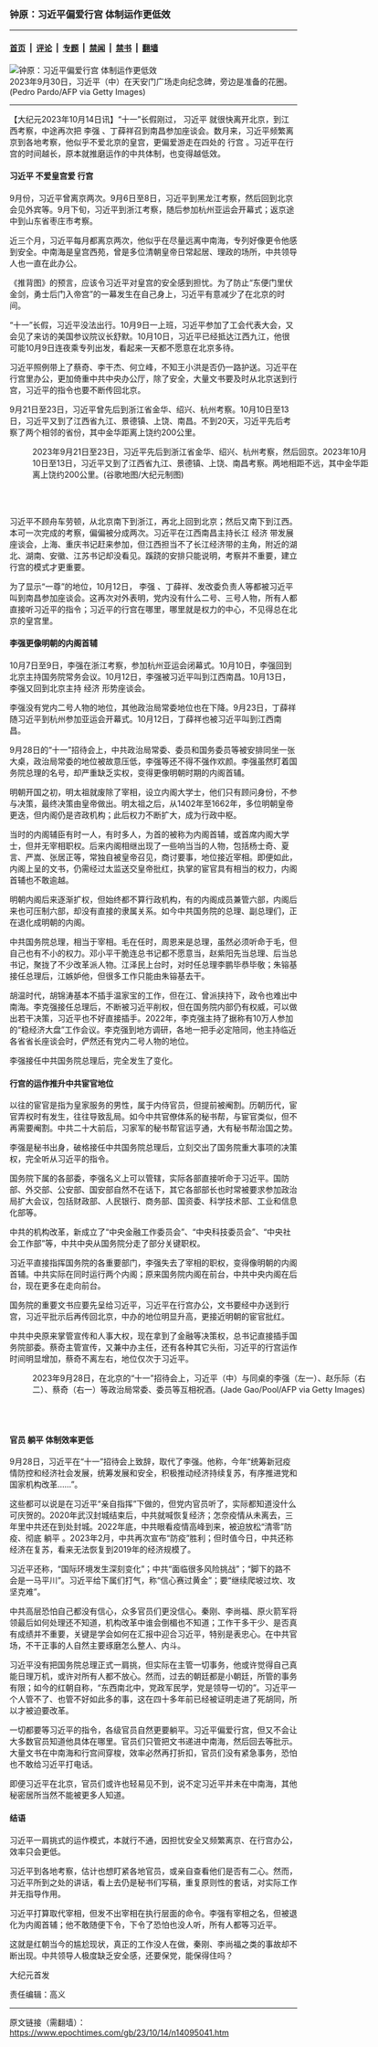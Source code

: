 ### 钟原：习近平偏爱行宫 体制运作更低效

---

#### [首页](../../../..?n14095041) &nbsp;|&nbsp; [评论](../../../../../epoch-comment?n14095041) &nbsp;|&nbsp; [专题](../../../../../epoch-special?n14095041) &nbsp;|&nbsp; [禁闻](../../../../../epoch-news?n14095041) &nbsp;|&nbsp; [禁书](../../../../../books?n14095041) &nbsp;|&nbsp; [翻墙](https://github.com/gfw-breaker/nogfw/blob/master/README.md?n14095041)


<div><img alt="钟原：习近平偏爱行宫 体制运作更低效" class="attachment-djy_600_400 size-djy_600_400 wp-post-image" src="https://i.epochtimes.com/assets/uploads/2023/10/id14095043-GettyImages-1697765929_light-600x400.jpg"/>
<div class="caption">
 2023年9月30日，习近平（中）在天安门广场走向纪念碑，旁边是准备的花圈。(Pedro Pardo/AFP via Getty Images)
</div></div><hr/><div class="post_content" id="artbody" itemprop="articleBody">
 <!-- article content begin -->
 <p>
  【大纪元2023年10月14日讯】“十一”长假刚过，
  <ok href="https://www.epochtimes.com/gb/tag/%E4%B9%A0%E8%BF%91%E5%B9%B3.html">
   习近平
  </ok>
  就很快离开北京，到江西考察，中途再次把
  <ok href="https://www.epochtimes.com/gb/tag/%E6%9D%8E%E5%BC%BA.html">
   李强
  </ok>
  、丁薛祥召到南昌参加座谈会。数月来，习近平频繁离京到各地考察，他似乎不爱北京的皇宫，更偏爱游走在四处的
  <ok href="https://www.epochtimes.com/gb/tag/%E8%A1%8C%E5%AE%AB.html">
   行宫
  </ok>
  。习近平在行宫的时间越长，原本就推磨运作的中共体制，也变得越低效。
 </p>
 <h4>
  <ok href="https://www.epochtimes.com/gb/tag/%E4%B9%A0%E8%BF%91%E5%B9%B3.html">
   习近平
  </ok>
  不爱皇宫爱
  <ok href="https://www.epochtimes.com/gb/tag/%E8%A1%8C%E5%AE%AB.html">
   行宫
  </ok>
 </h4>
 <p>
  9月份，习近平曾离京两次。9月6日至8日，习近平到黑龙江考察，然后回到北京会见外宾等。9月下旬，习近平到浙江考察，随后参加杭州亚运会开幕式；返京途中到山东省枣庄市考察。
 </p>
 <p>
  近三个月，习近平每月都离京两次，他似乎在尽量远离中南海，专列好像更令他感到安全。中南海是皇宫西苑，曾是多位清朝皇帝日常起居、理政的场所，中共领导人也一直在此办公。
 </p>
 <p>
  《推背图》的预言，应该令习近平对皇宫的安全感到担忧。为了防止“东便门里伏金剑，勇士后门入帝宫”的一幕发生在自己身上，习近平有意减少了在北京的时间。
 </p>
 <p>
  “十一”长假，习近平没法出行。10月9日一上班，习近平参加了工会代表大会，又会见了来访的美国参议院议长舒默。10月10日，习近平已经抵达江西九江，他很可能10月9日连夜乘专列出发，看起来一天都不愿意在北京多待。
 </p>
 <p>
  习近平照例带上了蔡奇、李干杰、何立峰，不知王小洪是否仍一路护送。习近平在行宫里办公，更加倚重中共中央办公厅，除了安全，大量文书要及时从北京送到行宫，习近平的指令也要不断传回北京。
 </p>
 <p>
  9月21日至23日，习近平曾先后到浙江省金华、绍兴、杭州考察。10月10日至13日，习近平又到了江西省九江、景德镇、上饶、南昌。不到20天，习近平先后考察了两个相邻的省份，其中金华距离上饶约200公里。
 </p>
 <figure aria-describedby="caption-attachment-14095044" class="wp-caption aligncenter" id="attachment_14095044" style="width: 600px">
  <ok href="https://i.epochtimes.com/assets/uploads/2023/10/id14095044-Xi-Jingping-route_202309-10.jpg" target="_blank">
   <img alt="" class="size-large wp-image-14095044" src="https://i.epochtimes.com/assets/uploads/2023/10/id14095044-Xi-Jingping-route_202309-10-600x386.jpg"/>
  </ok>
  <br/><figcaption class="wp-caption-text" id="caption-attachment-14095044">
   2023年9月21日至23日，习近平先后到浙江省金华、绍兴、杭州考察，然后回京。2023年10月10日至13日，习近平又到了江西省九江、景德镇、上饶、南昌考察。两地相距不远，其中金华距离上饶约200公里。(谷歌地图/大纪元制图)
  </figcaption><br/>
 </figure><br/>
 <p>
  习近平不顾舟车劳顿，从北京南下到浙江，再北上回到北京；然后又南下到江西。本可一次完成的考察，偏偏被分成两次。习近平在江西南昌主持长江
  <ok href="https://www.epochtimes.com/gb/tag/%E7%BB%8F%E6%B5%8E.html">
   经济
  </ok>
  带发展座谈会，上海、重庆书记赶来参加，但江西担当不了长江经济带的主角，附近的湖北、湖南、安徽、江苏书记却没看见。蹊跷的安排只能说明，考察并不重要，建立行宫的模式才更重要。
 </p>
 <p>
  为了显示“一尊”的地位，10月12日，
  <ok href="https://www.epochtimes.com/gb/tag/%E6%9D%8E%E5%BC%BA.html">
   李强
  </ok>
  、丁薛祥、发改委负责人等都被习近平叫到南昌参加座谈会。这再次对外表明，党内没有什么二号、三号人物，所有人都直接听习近平的指令；习近平的行宫在哪里，哪里就是权力的中心，不见得总在北京的皇宫里。
 </p>
 <h4>
  李强更像明朝的内阁首辅
 </h4>
 <p>
  10月7日至9日，李强在浙江考察，参加杭州亚运会闭幕式。10月10日，李强回到北京主持国务院常务会议。10月12日，李强被习近平叫到江西南昌。10月13日，李强又回到北京主持
  <ok href="https://www.epochtimes.com/gb/tag/%E7%BB%8F%E6%B5%8E.html">
   经济
  </ok>
  形势座谈会。
 </p>
 <p>
  李强没有党内二号人物的地位，其他政治局常委地位也在下降。9月23日，丁薛祥随习近平到杭州参加亚运会开幕式。10月12日，丁薛祥也被习近平叫到江西南昌。
 </p>
 <p>
  9月28日的“十一”招待会上，中共政治局常委、委员和国务委员等被安排同坐一张大桌，政治局常委的地位被故意压低，李强等还不得不强作欢颜。李强虽然盯着国务院总理的名号，却严重缺乏实权，变得更像明朝时期的内阁首辅。
 </p>
 <p>
  明朝开国之初，明太祖就废除了宰相，设立内阁大学士，他们只有顾问身份，不参与决策，最终决策由皇帝做出。明太祖之后，从1402年至1662年，多位明朝皇帝更迭，但内阁仍是咨政机构；此后权力不断扩大，成为行政中枢。
 </p>
 <p>
  当时的内阁辅臣有时一人，有时多人，为首的被称为内阁首辅，或首席内阁大学士，但并无宰相职权。后来内阁相继出现了一些响当当的人物，包括杨士奇、夏言、严嵩、张居正等，常独自被皇帝召见，商讨要事，地位接近宰相。即便如此，内阁上呈的文书，仍需经过太监送交皇帝批红，执掌的宦官具有相当的权力，内阁首辅也不敢逾越。
 </p>
 <p>
  明朝内阁后来逐渐扩权，但始终都不算行政机构，有的内阁成员兼管六部，内阁后来也可压制六部，却没有直接的隶属关系。如今中共国务院的总理、副总理们，正在退化成明朝的内阁。
 </p>
 <p>
  中共国务院总理，相当于宰相。毛在任时，周恩来是总理，虽然必须听命于毛，但自己也有不小的权力。邓小平干脆连总书记都不愿意当，赵紫阳先当总理、后当总书记，聚拢了不少改革派人物。江泽民上台时，对时任总理李鹏毕恭毕敬；朱镕基接任总理后，江嫉妒他，但很多工作只能由朱镕基去干。
 </p>
 <p>
  胡温时代，胡锦涛基本不插手温家宝的工作，但在江、曾派挟持下，政令也难出中南海。李克强接任总理后，不断被习近平削权，但在国务院内部仍有权威，可以做出若干决策，习近平也不好直接插手。2022年，李克强主持了据称有10万人参加的“稳经济大盘”工作会议。李克强到地方调研，各地一把手必定陪同，他主持临近各省省长座谈会时，俨然还有党内二号人物的地位。
 </p>
 <p>
  李强接任中共国务院总理后，完全发生了变化。
 </p>
 <h4>
  行宫的运作推升中共宦官地位
 </h4>
 <p>
  以往的宦官是指为皇家服务的男性，属于内侍官员，但提前被阉割。历朝历代，宦官弄权时有发生，往往导致乱局。如今中共官僚体系的秘书帮，与宦官类似，但不再需要阉割。中共二十大前后，习家军的秘书帮官运亨通，大有秘书帮治国之势。
 </p>
 <p>
  李强是秘书出身，破格接任中共国务院总理后，立刻交出了国务院重大事项的决策权，完全听从习近平的指令。
 </p>
 <p>
  国务院下属的各部委，李强名义上可以管辖，实际各部直接听命于习近平。国防部、外交部、公安部、国安部自然不在话下，其它各部部长也时常被要求参加政治局扩大会议，包括财政部、人民银行、商务部、国资委、科学技术部、工业和信息化部等。
 </p>
 <p>
  中共的机构改革，新成立了“中央金融工作委员会”、“中央科技委员会”、“中央社会工作部”等，中共中央从国务院分走了部分关键职权。
 </p>
 <p>
  习近平直接指挥国务院的各重要部门，李强失去了宰相的职权，变得像明朝的内阁首辅。中共实际在同时运行两个内阁；原来国务院内阁在前台，中共中央内阁在后台，现在更多在走向前台。
 </p>
 <p>
  国务院的重要文书应要先呈给习近平，习近平在行宫办公，文书要经中办送到行宫，习近平批示后再传回北京，中办的地位明显升高，更接近明朝的宦官批红。
 </p>
 <p>
  中共中央原来掌管宣传和人事大权，现在拿到了金融等决策权，总书记直接插手国务院部委。蔡奇主管宣传，又兼中办主任，还有各种其它头衔，习近平的行宫运作时间明显增加，蔡奇不离左右，地位仅次于习近平。
 </p>
 <figure aria-describedby="caption-attachment-14083844" class="wp-caption aligncenter" id="attachment_14083844" style="width: 600px">
  <ok href="https://i.epochtimes.com/assets/uploads/2023/09/id14083844-GettyImages-1694700157_light.jpg" target="_blank">
   <img alt="" class="size-large wp-image-14083844" src="https://i.epochtimes.com/assets/uploads/2023/09/id14083844-GettyImages-1694700157_light-600x400.jpg"/>
  </ok>
  <br/><figcaption class="wp-caption-text" id="caption-attachment-14083844">
   2023年9月28日，在北京的“十一”招待会上，习近平（中）与同桌的李强（左一）、赵乐际（右二）、蔡奇（右一）等政治局常委、委员等互相祝酒。(Jade Gao/Pool/AFP via Getty Images)
  </figcaption><br/>
 </figure><br/>
 <h4>
  官员
  <ok href="https://www.epochtimes.com/gb/tag/%E8%BA%BA%E5%B9%B3.html">
   躺平
  </ok>
  体制效率更低
 </h4>
 <p>
  9月28日，习近平在“十一”招待会上致辞，取代了李强。他称，今年“统筹新冠疫情防控和经济社会发展，统筹发展和安全，积极推动经济持续复苏，有序推进党和国家机构改革……”。
 </p>
 <p>
  这些都可以说是在习近平“亲自指挥”下做的，但党内官员听了，实际都知道没什么可庆贺的。2020年武汉封城结束后，中共就喊恢复经济；怎奈疫情从未离去，三年里中共还在到处封城。2022年底，中共眼看疫情高峰到来，被迫放松“清零”防疫、彻底
  <ok href="https://www.epochtimes.com/gb/tag/%E8%BA%BA%E5%B9%B3.html">
   躺平
  </ok>
  。2023年2月，中共再次宣布“防疫”胜利；但时值今日，中共还称经济在复苏，看来无法恢复到2019年的经济规模了。
 </p>
 <p>
  习近平还称，“国际环境发生深刻变化”；中共“面临很多风险挑战”；“脚下的路不会是一马平川”。习近平给下属们打气，称“信心赛过黄金”；要“继续爬坡过坎、攻坚克难”。
 </p>
 <p>
  中共高层恐怕自己都没有信心，众多官员们更没信心。秦刚、李尚福、原火箭军将领最后如何处理还不知道，机构改革中谁会倒楣也不知道；工作干多干少、是否真有成绩并不重要，关键是学会如何在汇报中迎合习近平，特别是表忠心。在中共官场，不干正事的人自然主要琢磨怎么整人、内斗。
 </p>
 <p>
  习近平没有把国务院总理正式一肩挑，但实际在主管一切事务，他或许觉得自己真能日理万机，或许对所有人都不放心。然而，过去的朝廷都是小朝廷，所管的事务有限；如今的红朝自称，“东西南北中，党政军民学，党是领导一切的”。习近平一个人管不了、也管不好如此多的事，这在四十多年前已经被证明走进了死胡同，所以才被迫要改革。
 </p>
 <p>
  一切都要等习近平的指令，各级官员自然更要躺平。习近平偏爱行宫，但又不会让大多数官员知道他具体在哪里。官员们只管把文书递进中南海，然后回去等批示。大量文书在中南海和行宫间穿梭，效率必然再打折扣，官员们没有紧急事务，恐怕也不敢给习近平打电话。
 </p>
 <p>
  即便习近平在北京，官员们或许也轻易见不到，说不定习近平并未在中南海，其他秘密居所当然不能被更多人知道。
 </p>
 <h4>
  结语
 </h4>
 <p>
  习近平一肩挑式的运作模式，本就行不通，因担忧安全又频繁离京、在行宫办公，效率只会更低。
 </p>
 <p>
  习近平到各地考察，估计也想盯紧各地官员，或亲自查看他们是否有二心。然而，习近平所到之处的讲话，看上去仍是秘书们写稿，重复原则性的套话，对实际工作并无指导作用。
 </p>
 <p>
  习近平打算取代宰相，但发不出宰相在执行层面的命令。李强有宰相之名，但被退化为内阁首辅；他不敢随便下令，下令了恐怕也没人听，所有人都等习近平。
 </p>
 <p>
  这就是红朝当今的尴尬现状，真正的工作没人在做，秦刚、李尚福之类的事故却不断出现。中共领导人极度缺乏安全感，还要保党，能保得住吗？
 </p>
 <p>
  大纪元首发
 </p>
 <p>
  责任编辑：高义
 </p>
 <!-- article content end -->
 <div id="below_article_ad">
 </div>
</div>


---

原文链接（需翻墙）：https://www.epochtimes.com/gb/23/10/14/n14095041.htm